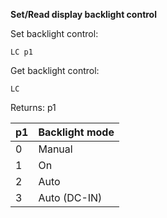 __Set/Read display backlight control__

Set backlight control:

	LC p1

Get backlight control:

	LC

Returns: p1

| p1  | Backlight mode |
| --- | --- |
| 0 | Manual       |
| 1 | On           |
| 2 | Auto         |
| 3 | Auto (DC-IN) |
